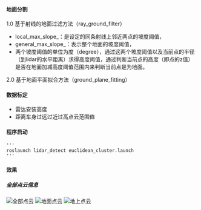 #### 地面分割
1.0 基于射线的地面过滤方法（ray_ground_filter）
 -  local_max_slope_：是设定的同条射线上邻近两点的坡度阈值，
 -  general_max_slope_：表示整个地面的坡度阈值，
 -  两个坡度阈值的单位为度（degree），通过这两个坡度阈值以及当前点的半径（到lidar的水平距离）求得高度阈值，通过判断当前点的高度（即点的z值）是否在地面加减高度阈值范围内来判断当前点是为地面。


2.0 基于地面平面拟合方法（ground_plane_fitting）


#### 数据标定
 -  雷达安装高度
 -  距离车身过远过近过高点云范围值
#### 程序启动
	'''
	roslaunch lidar_detect euclidean_cluster.launch 
	'''


#### 效果

##### 全部点云信息


![全部点云](https://github.com/zshiningstar/euclidean_cluster/blob/ground_plane_fitting/plane_fit_ground_filter/test/img/ground_points.png)
![地面点云](https://github.com/zshiningstar/euclidean_cluster/blob/ground_plane_fitting/plane_fit_ground_filter/test/img/all_points.png)
![地上点云](https://github.com/zshiningstar/euclidean_cluster/blob/ground_plane_fitting/plane_fit_ground_filter/test/img/no_ground_points.png)
